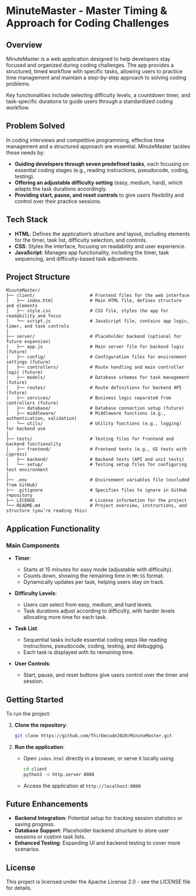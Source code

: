 # MinuteMaster - Master Timing & Approach for Coding Challenges

## Overview
MinuteMaster is a web application designed to help developers stay focused and organized during coding challenges. The app provides a structured, timed workflow with specific tasks, allowing users to practice time management and maintain a step-by-step approach to solving coding problems.

Key functionalities include selecting difficulty levels, a countdown timer, and task-specific durations to guide users through a standardized coding workflow.

## Problem Solved
In coding interviews and competitive programming, effective time management and a structured approach are essential. MinuteMaster tackles these needs by:
- **Guiding developers through seven predefined tasks**, each focusing on essential coding stages (e.g., reading instructions, pseudocode, coding, testing).
- **Offering an adjustable difficulty setting** (easy, medium, hard), which adapts the task durations accordingly.
- **Providing start, pause, and reset controls** to give users flexibility and control over their practice sessions.

## Tech Stack
- **HTML**: Defines the application’s structure and layout, including elements for the timer, task list, difficulty selection, and controls.
- **CSS**: Styles the interface, focusing on readability and user experience.
- **JavaScript**: Manages app functionality, including the timer, task sequencing, and difficulty-based task adjustments.

## Project Structure

```plaintext
MinuteMaster/
├── client/                     # Frontend files for the web interface
│   ├── index.html              # Main HTML file, defines structure and elements
│   ├── style.css               # CSS file, styles the app for readability and focus
│   └── script.js               # JavaScript file, contains app logic, timer, and task controls
│
├── server/                     # Placeholder backend (optional for future expansion)
│   ├── app.js                  # Main server file for backend logic (future)
│   ├── config/                 # Configuration files for environment settings (future)
│   ├── controllers/            # Route handling and main controller logic (future)
│   ├── models/                 # Database schemas for task management (future)
│   ├── routes/                 # Route definitions for backend API (future)
│   ├── services/               # Business logic separated from controllers (future)
│   ├── database/               # Database connection setup (future)
│   ├── middleware/             # Middleware functions (e.g., authentication, validation)
│   └── utils/                  # Utility functions (e.g., logging) for backend use
│
├── tests/                      # Testing files for frontend and backend functionality
│   ├── frontend/               # Frontend tests (e.g., UI tests with Cypress)
│   ├── backend/                # Backend tests (API and unit tests)
│   └── setup/                  # Testing setup files for configuring test environment
│
├── .env                        # Environment variables file (excluded from GitHub)
├── .gitignore                  # Specifies files to ignore in GitHub repository
├── LICENSE                     # License information for the project
└── README.md                   # Project overview, instructions, and structure (you’re reading this)
```

## Application Functionality

### Main Components
- **Timer**: 
  - Starts at 15 minutes for easy mode (adjustable with difficulty).
  - Counts down, showing the remaining time in `MM:SS` format.
  - Dynamically updates per task, helping users stay on track.

- **Difficulty Levels**: 
  - Users can select from easy, medium, and hard levels.
  - Task durations adjust according to difficulty, with harder levels allocating more time for each task.

- **Task List**:
  - Sequential tasks include essential coding steps like reading instructions, pseudocode, coding, testing, and debugging.
  - Each task is displayed with its remaining time.

- **User Controls**:
  - Start, pause, and reset buttons give users control over the timer and session.

## Getting Started

To run the project:

1. **Clone the repository**:
   ```bash
   git clone https://github.com/ThirDecade2020/MinuteMaster.git
   ```

2. **Run the application**:
   - Open `index.html` directly in a browser, or serve it locally using:
     ```bash
     cd client
     python3 -m http.server 8080
     ```
   - Access the application at `http://localhost:8080`

## Future Enhancements

- **Backend Integration**: Potential setup for tracking session statistics or saving progress.
- **Database Support**: Placeholder backend structure to store user sessions or custom task lists.
- **Enhanced Testing**: Expanding UI and backend testing to cover more scenarios.

## License
This project is licensed under the Apache License 2.0 - see the LICENSE file for details.


